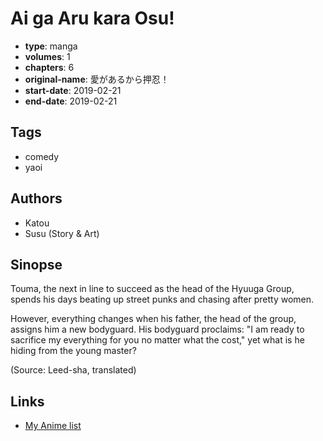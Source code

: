 # Ai ga Aru kara Osu!

-   **type**: manga
-   **volumes**: 1
-   **chapters**: 6
-   **original-name**: 愛があるから押忍！
-   **start-date**: 2019-02-21
-   **end-date**: 2019-02-21

## Tags

-   comedy
-   yaoi

## Authors

-   Katou
-   Susu (Story & Art)

## Sinopse

Touma, the next in line to succeed as the head of the Hyuuga Group, spends his days beating up street punks and chasing after pretty women.

However, everything changes when his father, the head of the group, assigns him a new bodyguard. His bodyguard proclaims: "I am ready to sacrifice my everything for you no matter what the cost," yet what is he hiding from the young master?

(Source: Leed-sha, translated)

## Links

-   [My Anime list](https://myanimelist.net/manga/133108/Ai_ga_Aru_kara_Osu)
